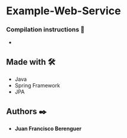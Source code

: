 # Example-Web-Service

### Compilation instructions 🔧

- 

## Made with 🛠️

* Java
* Spring Framework
* JPA

## Authors ✒️

* **Juan Francisco Berenguer**
